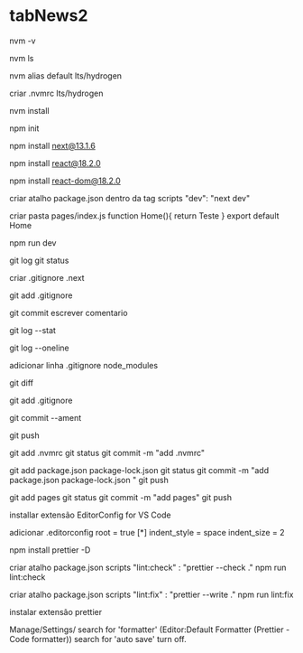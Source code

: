 # tabNews2

nvm -v

nvm ls

nvm alias default lts/hydrogen

criar .nvmrc
lts/hydrogen

nvm install

npm init

npm install next@13.1.6

npm install react@18.2.0

npm install react-dom@18.2.0

criar atalho package.json
dentro da tag scripts "dev": "next dev"

criar pasta pages/index.js
function Home(){
return Teste
}
export default Home

npm run dev

git log
git status

criar .gitignore
.next

git add .gitignore

git commit
escrever comentario

git log --stat

git log --oneline

adicionar linha .gitignore
node_modules

git diff

git add .gitignore

git commit --ament

git push

git add .nvmrc
git status
git commit -m "add .nvmrc"

git add package.json package-lock.json
git status
git commit -m "add package.json package-lock.json "
git push

git add pages
git status
git commit -m "add pages"
git push

installar extensão EditorConfig for VS Code

adicionar .editorconfig
root = true
[*]
indent_style = space
indent_size = 2

npm install prettier -D

criar atalho package.json scripts
"lint:check" : "prettier --check ."
npm run lint:check

criar atalho package.json scripts
"lint:fix" : "prettier --write ."
npm run lint:fix

instalar extensão prettier

Manage/Settings/
search for 'formatter'
(Editor:Default Formatter (Prettier - Code formatter))
search for 'auto save'
turn off.
